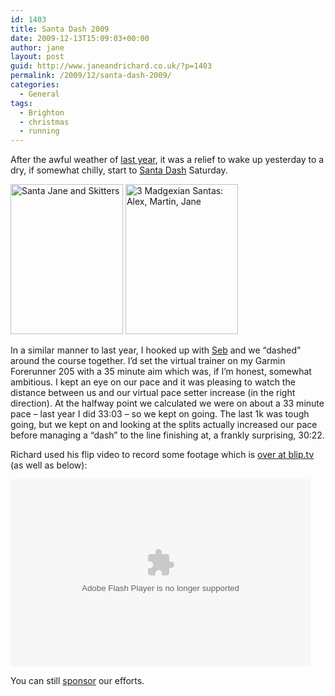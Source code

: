 ```yaml
---
id: 1403
title: Santa Dash 2009
date: 2009-12-13T15:09:03+00:00
author: jane
layout: post
guid: http://www.janeandrichard.co.uk/?p=1403
permalink: /2009/12/santa-dash-2009/
categories:
  - General
tags:
  - Brighton
  - christmas
  - running
---
```

After the awful weather of [last year](http://www.janeandrichard.co.uk/2008/12/brighton_santa_dash/), it was a relief to wake up yesterday to a dry, if somewhat chilly, start to [Santa Dash](http://www.santadash.com/pages/brighton) Saturday.

[<img src="http://farm3.static.flickr.com/2799/4178834628_2099947591_m.jpg" width="180" height="240" alt="Santa Jane and Skitters" />](http://www.flickr.com/photos/janed/4178834628/ "Santa Jane and Skitters by Jane Dallaway, on Flickr")&nbsp;[<img src="http://farm3.static.flickr.com/2649/4178832896_9bb2e76836_m.jpg" width="180" height="240" alt="3 Madgexian Santas: Alex, Martin, Jane" />](http://www.flickr.com/photos/janed/4178832896/ "3 Madgexian Santas: Alex, Martin, Jane by Jane Dallaway, on Flickr")

In a similar manner to last year, I hooked up with [Seb](http://sebleedelisle.com/) and we &#8220;dashed&#8221; around the course together. I&#8217;d set the virtual trainer on my Garmin Forerunner 205 with a 35 minute aim which was, if I&#8217;m honest, somewhat ambitious. I kept an eye on our pace and it was pleasing to watch the distance between us and our virtual pace setter increase (in the right direction). At the halfway point we calculated we were on about a 33 minute pace &#8211; last year I did 33:03 &#8211; so we kept on going. The last 1k was tough going, but we kept on and looking at the splits actually increased our pace before managing a &#8220;dash&#8221; to the line finishing at, a frankly surprising, 30:22.

Richard used his flip video to record some footage which is [over at blip.tv](http://blip.tv/file/2964531) (as well as below):
  


<embed src="http://blip.tv/play/AYG2kwsC" type="application/x-shockwave-flash" width="480" height="300" allowscriptaccess="always" allowfullscreen="true">
</embed>

You can still [sponsor](http://www.justgiving.com/BrightonSantaDashers) our efforts.